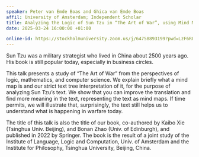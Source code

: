 ```yaml
---
speaker: Peter van Emde Boas and Ghica van Emde Boas
affil: University of Amsterdam; Independent Scholar
title: Analyzing the Logic of Sun Tzu in “The Art of War”, using Mind Maps
date: 2025-03-24 16:00:00 +01:00

online-id: https://stockholmuniversity.zoom.us/j/64758893199?pwd=LzF6RUpaNk1BNngyc1FxK05GNStwUT09
---
```


Sun Tzu was a military strategist who lived in China about 2500 years ago.
His book is still popular today, especially in business circles.

This talk presents a study of “The Art of War” from the perspectives of logic, mathematics, and computer science.
We explain briefly what a mind map is and our strict text tree interpretation of it, for the purpose of analyzing Sun Tzu’s text.
We show that you can improve the translation and find more meaning in the text, representing the text as mind maps.
If time permits, we will illustrate that, surprisingly, the text still helps us to understand what is happening in warfare today.

The title of this talk is also the title of our book, co-authored by Kaibo Xie (Tsinghua Univ. Beijing), and Bonan Zhao (Univ. of Edinburgh), and published in 2022 by Springer.
The book is the result of a joint study of the Institute of Language, Logic and Computation, Univ. of Amsterdam and the Institute for Philosophy, Tsinghua University, Beijing, China.
